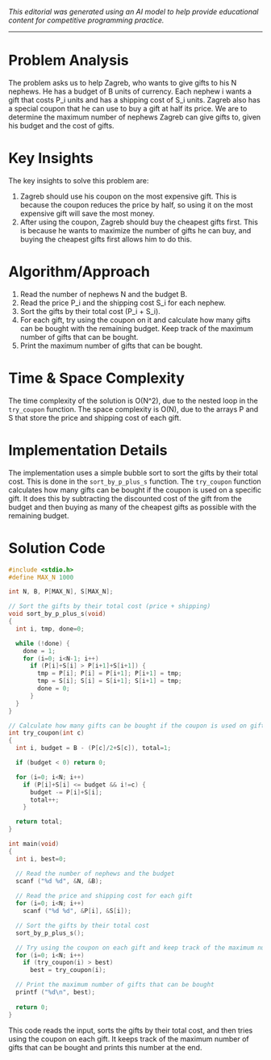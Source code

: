 *This editorial was generated using an AI model to help provide educational content for competitive programming practice.*

---

# Problem Analysis
The problem asks us to help Zagreb, who wants to give gifts to his N nephews. He has a budget of B units of currency. Each nephew i wants a gift that costs P_i units and has a shipping cost of S_i units. Zagreb also has a special coupon that he can use to buy a gift at half its price. We are to determine the maximum number of nephews Zagreb can give gifts to, given his budget and the cost of gifts.

# Key Insights
The key insights to solve this problem are:
1. Zagreb should use his coupon on the most expensive gift. This is because the coupon reduces the price by half, so using it on the most expensive gift will save the most money.
2. After using the coupon, Zagreb should buy the cheapest gifts first. This is because he wants to maximize the number of gifts he can buy, and buying the cheapest gifts first allows him to do this.

# Algorithm/Approach
1. Read the number of nephews N and the budget B.
2. Read the price P_i and the shipping cost S_i for each nephew.
3. Sort the gifts by their total cost (P_i + S_i).
4. For each gift, try using the coupon on it and calculate how many gifts can be bought with the remaining budget. Keep track of the maximum number of gifts that can be bought.
5. Print the maximum number of gifts that can be bought.

# Time & Space Complexity
The time complexity of the solution is O(N^2), due to the nested loop in the `try_coupon` function. The space complexity is O(N), due to the arrays P and S that store the price and shipping cost of each gift.

# Implementation Details
The implementation uses a simple bubble sort to sort the gifts by their total cost. This is done in the `sort_by_p_plus_s` function. The `try_coupon` function calculates how many gifts can be bought if the coupon is used on a specific gift. It does this by subtracting the discounted cost of the gift from the budget and then buying as many of the cheapest gifts as possible with the remaining budget.

# Solution Code
```cpp
#include <stdio.h>
#define MAX_N 1000

int N, B, P[MAX_N], S[MAX_N];

// Sort the gifts by their total cost (price + shipping)
void sort_by_p_plus_s(void)
{
  int i, tmp, done=0;

  while (!done) {
    done = 1;
    for (i=0; i<N-1; i++)
      if (P[i]+S[i] > P[i+1]+S[i+1]) {
        tmp = P[i]; P[i] = P[i+1]; P[i+1] = tmp;
        tmp = S[i]; S[i] = S[i+1]; S[i+1] = tmp;
        done = 0;
      }
  }
}

// Calculate how many gifts can be bought if the coupon is used on gift c
int try_coupon(int c)
{
  int i, budget = B - (P[c]/2+S[c]), total=1;

  if (budget < 0) return 0;

  for (i=0; i<N; i++) 
    if (P[i]+S[i] <= budget && i!=c) {
      budget -= P[i]+S[i];
      total++;
    }

  return total;
}

int main(void)
{
  int i, best=0;

  // Read the number of nephews and the budget
  scanf ("%d %d", &N, &B);
  
  // Read the price and shipping cost for each gift
  for (i=0; i<N; i++)
    scanf ("%d %d", &P[i], &S[i]);

  // Sort the gifts by their total cost
  sort_by_p_plus_s();

  // Try using the coupon on each gift and keep track of the maximum number of gifts that can be bought
  for (i=0; i<N; i++)
    if (try_coupon(i) > best) 
      best = try_coupon(i);

  // Print the maximum number of gifts that can be bought
  printf ("%d\n", best);
  
  return 0;
}
```
This code reads the input, sorts the gifts by their total cost, and then tries using the coupon on each gift. It keeps track of the maximum number of gifts that can be bought and prints this number at the end.